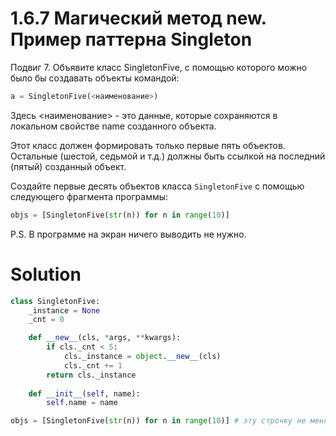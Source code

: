 # 1.6.7 Магический метод __new__. Пример паттерна Singleton

Подвиг 7. Объявите класс SingletonFive, с помощью которого можно было бы создавать объекты командой:

```python
a = SingletonFive(<наименование>)
```

Здесь <наименование> - это данные, которые сохраняются в локальном свойстве name созданного объекта.

Этот класс должен формировать только первые пять объектов. Остальные (шестой, седьмой и т.д.) должны быть ссылкой на
последний (пятый) созданный объект.

Создайте первые десять объектов класса `SingletonFive` с помощью следующего фрагмента программы:

```python
objs = [SingletonFive(str(n)) for n in range(10)]
```

P.S. В программе на экран ничего выводить не нужно.

# Solution

```python
class SingletonFive:
    _instance = None
    _cnt = 0

    def __new__(cls, *args, **kwargs):
        if cls._cnt < 5:
            cls._instance = object.__new__(cls)
            cls._cnt += 1
        return cls._instance
   
    def __init__(self, name):
        self.name = name

objs = [SingletonFive(str(n)) for n in range(10)] # эту строчку не менять
```